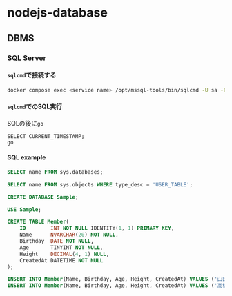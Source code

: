 # nodejs-database

## DBMS

### SQL Server

#### `sqlcmd`で接続する

```sh
docker compose exec <service name> /opt/mssql-tools/bin/sqlcmd -U sa -P <passsword>
```

#### `sqlcmd`でのSQL実行

SQLの後に`go`

```
SELECT CURRENT_TIMESTAMP;
go
```
#### SQL example

```sql
SELECT name FROM sys.databases;
```

```sql
SELECT name FROM sys.objects WHERE type_desc = 'USER_TABLE';
```

```sql
CREATE DATABASE Sample;
```

```sql
USE Sample;
```

```sql
CREATE TABLE Member(
    ID        INT NOT NULL IDENTITY(1, 1) PRIMARY KEY,
    Name      NVARCHAR(20) NOT NULL,
    Birthday  DATE NOT NULL,
    Age       TINYINT NOT NULL,
    Height    DECIMAL(4, 1) NULL,
    CreatedAt DATETIME NOT NULL
);
```

```sql
INSERT INTO Member(Name, Birthday, Age, Height, CreatedAt) VALUES ('山田太郎', '1985-10-03', 37, 175.3, '2023-03-10 15:00:00');
INSERT INTO Member(Name, Birthday, Age, Height, CreatedAt) VALUES ('高橋花子', '1984-03-10', 38, NULL, '2023-03-11 15:00:00');
```
